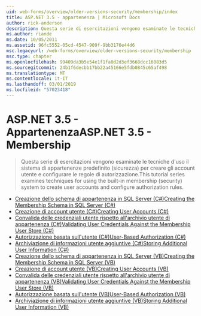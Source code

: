 ```yaml
---
uid: web-forms/overview/older-versions-security/membership/index
title: ASP.NET 3.5 - appartenenza | Microsoft Docs
author: rick-anderson
description: Questa serie di esercitazioni vengono esaminate le tecniche d'uso il sistema di appartenenze predefinito (sicurezza) per creare gli account utente e configurare le regole di autorizzazione.
ms.author: riande
ms.date: 10/05/2011
ms.assetid: 96fc5552-05cd-4547-909f-9bb3176e44d6
msc.legacyurl: /web-forms/overview/older-versions-security/membership
msc.type: chapter
ms.openlocfilehash: 99409da3b5e54e1f1fa0d2d3ef3668dcc16083d5
ms.sourcegitcommit: 24b1f6decbb17bb22a45166e5fdb0845c65af498
ms.translationtype: MT
ms.contentlocale: it-IT
ms.lasthandoff: 03/01/2019
ms.locfileid: "57023418"
---
```

<a name="aspnet-35---membership"></a><span data-ttu-id="99a35-103">ASP.NET 3.5 - Appartenenza</span><span class="sxs-lookup"><span data-stu-id="99a35-103">ASP.NET 3.5 - Membership</span></span>
====================
> <span data-ttu-id="99a35-104">Questa serie di esercitazioni vengono esaminate le tecniche d'uso il sistema di appartenenze predefinito (sicurezza) per creare gli account utente e configurare le regole di autorizzazione.</span><span class="sxs-lookup"><span data-stu-id="99a35-104">This tutorial series examines techniques for using the built-in membership (security) system to create user accounts and configure authorization rules.</span></span>


- [<span data-ttu-id="99a35-105">Creazione dello schema di appartenenza in SQL Server (C#)</span><span class="sxs-lookup"><span data-stu-id="99a35-105">Creating the Membership Schema in SQL Server (C#)</span></span>](creating-the-membership-schema-in-sql-server-cs.md)
- [<span data-ttu-id="99a35-106">Creazione di account utente (C#)</span><span class="sxs-lookup"><span data-stu-id="99a35-106">Creating User Accounts (C#)</span></span>](creating-user-accounts-cs.md)
- [<span data-ttu-id="99a35-107">Convalida delle credenziali utente rispetto all'archivio utente di appartenenza (C#)</span><span class="sxs-lookup"><span data-stu-id="99a35-107">Validating User Credentials Against the Membership User Store (C#)</span></span>](validating-user-credentials-against-the-membership-user-store-cs.md)
- [<span data-ttu-id="99a35-108">Autorizzazione basata sull'utente (C#)</span><span class="sxs-lookup"><span data-stu-id="99a35-108">User-Based Authorization (C#)</span></span>](user-based-authorization-cs.md)
- [<span data-ttu-id="99a35-109">Archiviazione di informazioni utente aggiuntive (C#)</span><span class="sxs-lookup"><span data-stu-id="99a35-109">Storing Additional User Information (C#)</span></span>](storing-additional-user-information-cs.md)
- [<span data-ttu-id="99a35-110">Creazione dello schema di appartenenza in SQL Server (VB)</span><span class="sxs-lookup"><span data-stu-id="99a35-110">Creating the Membership Schema in SQL Server (VB)</span></span>](creating-the-membership-schema-in-sql-server-vb.md)
- [<span data-ttu-id="99a35-111">Creazione di account utente (VB)</span><span class="sxs-lookup"><span data-stu-id="99a35-111">Creating User Accounts (VB)</span></span>](creating-user-accounts-vb.md)
- [<span data-ttu-id="99a35-112">Convalida delle credenziali utente rispetto all'archivio utente di appartenenza (VB)</span><span class="sxs-lookup"><span data-stu-id="99a35-112">Validating User Credentials Against the Membership User Store (VB)</span></span>](validating-user-credentials-against-the-membership-user-store-vb.md)
- [<span data-ttu-id="99a35-113">Autorizzazione basata sull'utente (VB)</span><span class="sxs-lookup"><span data-stu-id="99a35-113">User-Based Authorization (VB)</span></span>](user-based-authorization-vb.md)
- [<span data-ttu-id="99a35-114">Archiviazione di informazioni utente aggiuntive (VB)</span><span class="sxs-lookup"><span data-stu-id="99a35-114">Storing Additional User Information (VB)</span></span>](storing-additional-user-information-vb.md)
